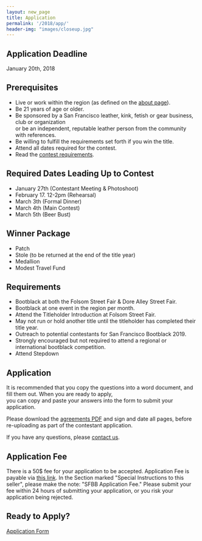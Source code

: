 ```yaml
---
layout: new_page
title: Application
permalink: '/2018/app/'
header-img: "images/closeup.jpg"
---
```


## Application Deadline

January 20th, 2018

## Prerequisites

* Live or work within the region (as defined on the <a href="/about"> about
  page</a>).
* Be 21 years of age or older.
* Be sponsored by a San Francisco leather, kink, fetish or gear business, club
  or organization <br> or be an independent, reputable leather person from the
  community with references.
* Be willing to fulfill the requirements set forth if you win the title.
* Attend all dates required for the contest.
* Read the <a href="/2018/contest">contest requirements</a>.

## Required Dates Leading Up to Contest

* January 27th (Contestant Meeting & Photoshoot)
* February 17. 12-2pm (Rehearsal)
* March 3th (Formal Dinner)
* March 4th (Main Contest)
* March 5th (Beer Bust)

## Winner Package

* Patch
* Stole (to be returned at the end of the title year)
* Medallion
* Modest Travel Fund

## Requirements

* Bootblack at both the Folsom Street Fair & Dore Alley Street Fair.
* Bootblack at one event in the region per month.
* Attend the Titleholder Introduction at Folsom Street Fair.
* May not run or hold another title until the titleholder has completed their
  title year.
* Outreach to potential contestants for San Francisco Bootblack 2019.
* Strongly encouraged but not required to attend a regional or international
  bootblack competition.
* Attend Stepdown

## Application

It is recommended that you copy the questions into a word document, and fill
them out. When you are ready to apply, <br> you can copy and paste your answers
into the form to submit your application.

Please download the <a href="/doc/SFBB_2018_Agreements.pdf">agreements PDF</a>
and sign and date all pages, before re-uploading as part of the contestant
application.

If you have any questions, please <a href="/contact"> contact us</a>.

## Application Fee

There is a 50$ fee for your application to be accepted. Application Fee is payable via <a href="http://leatheralliance.org/paypal/"> this link</a>. In the Section marked "Special Instructions to this seller", please make the note: "SFBB Application Fee." Please submit your fee within 24 hours of submitting your application, or you risk your application being rejected.

## Ready to Apply?

<a class="vspace2 btn btn-lg btn-primary" href="https://docs.google.com/forms/d/e/1FAIpQLSeHvF8hAbT61Wm9L7piRXWnbrXWuSrDWabeV-1-PnXj9x1ePQ/viewform" > Application Form </a>
<!-- <iframe src="https://docs.google.com/forms/d/e/1FAIpQLSeHvF8hAbT61Wm9L7piRXWnbrXWuSrDWabeV-1-PnXj9x1ePQ/viewform?embedded=true" width="760" height="500" frameborder="0" marginheight="0" marginwidth="0">Loading...</iframe> -->
